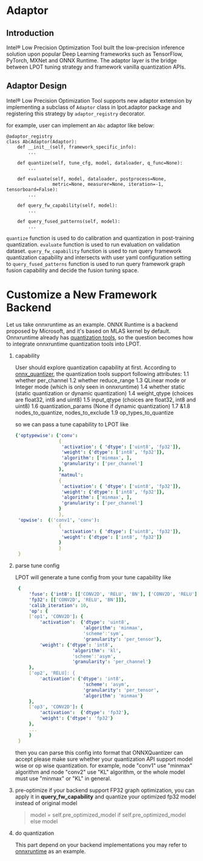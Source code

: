 Adaptor
=================

## Introduction

Intel® Low Precision Optimization Tool built the low-precision inference solution upon popular Deep Learning frameworks
such as TensorFlow, PyTorch, MXNet and ONNX Runtime. The adaptor layer is the bridge between LPOT tuning strategy and
framework vanilla quantization APIs.

## Adaptor Design

Intel® Low Precision Optimization Tool supports new adaptor extension by implementing a subclass of `Adaptor` class in lpot.adaptor package
 and registering this strategy by `adaptor_registry` decorator.

for example, user can implement an `Abc` adaptor like below:
```
@adaptor_registry
class AbcAdaptor(Adaptor):
    def __init__(self, framework_specific_info):
        ...

    def quantize(self, tune_cfg, model, dataloader, q_func=None):
        ...

    def evaluate(self, model, dataloader, postprocess=None,
                 metric=None, measurer=None, iteration=-1, tensorboard=False):
        ...

    def query_fw_capability(self, model):
        ...

    def query_fused_patterns(self, model):
        ...
```

`quantize` function is used to do calibration and quantization in post-training quantization.
`evaluate` function is used to run evaluation on validation dataset.
`query_fw_capability` function is used to run query framework quantization capability and intersects with user yaml configuration setting to
`query_fused_patterns` function is used to run query framework graph fusion capability and decide the fusion tuning space.

Customize a New Framework Backend
=================
Let us take onnxruntime as an example. ONNX Runtime is a backend proposed by Microsoft, and it's based on MLAS kernel by default.
Onnxruntime already has  [quantization tools](https://github.com/microsoft/onnxruntime/tree/master/onnxruntime/python/tools/quantization), so the question becomes how to integrate onnxruntime quantization tools into LPOT.

1. capability
   
   User should explore quantization capability at first. According to [onnx_quantizer](https://github.com/microsoft/onnxruntime/blob/503b61d897074a494f5798069308ee67d8fb9ace/onnxruntime/python/tools/quantization/onnx_quantizer.py#L77), the quantization tools support following attributes:
   1.1 whether per_channel
   1.2 whether reduce_range
   1.3 QLinear mode or Integer mode (which is only seen in onnxruntime)
   1.4 whether static (static quantization or dynamic quantization)
   1.4 weight_qtype (choices are float32, int8 and uint8)
   1.5 input_qtype (choices are float32, int8 and uint8)
   1.6 quantization_params (None if dynamic quantization)
   1.7 &1.8 nodes_to_quantize, nodes_to_exclude
   1.9 op_types_to_quantize

   so we can pass a tune capability to LPOT like

   ```yaml
   {'optypewise': {'conv': 
                   {
                    'activation': { 'dtype': ['uint8', 'fp32']},
                    'weight': {'dtype': ['int8', 'fp32']},
                    'algorithm': ['minmax', ],
                    'granularity': ['per_channel']
                   }, 
                   'matmul': 
                   {
                    'activation': { 'dtype': ['uint8', 'fp32']},
                    'weight': {'dtype': ['int8', 'fp32']},
                    'algorithm': ['minmax', ],
                    'granularity': ['per_channel']
                   }
                   }, 
    'opwise':  {('conv1', 'conv'):
                   {
                    'activation': { 'dtype': ['uint8', 'fp32']},
                    'weight': {'dtype': ['int8', 'fp32']}
                   }
                   }
    }
   ```

2. parse tune config
   
   LPOT will generate a tune config from your tune capability like
   ```yaml
    {
        'fuse': {'int8': [['CONV2D', 'RELU', 'BN'], ['CONV2D', 'RELU']],
        'fp32': [['CONV2D', 'RELU', 'BN']]}, 
        'calib_iteration': 10,
        'op': {
        ['op1', 'CONV2D']: {
            'activation':  {'dtype': 'uint8',
                            'algorithm': 'minmax',
                            'scheme':'sym',
                            'granularity': 'per_tensor'},
            'weight': {'dtype': 'int8',
                        'algorithm': 'kl',
                        'scheme':'asym',
                        'granularity': 'per_channel'}
        },
        ['op2', 'RELU]: {
            'activation': {'dtype': 'int8',
                            'scheme': 'asym',
                            'granularity': 'per_tensor',
                            'algorithm': 'minmax'}
        },
        ['op3', 'CONV2D']: {
            'activation':  {'dtype': 'fp32'},
            'weight': {'dtype': 'fp32'}
        },
        ...
        }
    }
   ```
   then you can parse this config into format that ONNXQuantizer can accept
   please make sure whether your quantization API support model wise or op wise quantization. for example, node "conv1" use "minmax" algorithm and node "conv2" use "KL" algorithm, or the whole model must use "minmax" or "KL" in general.

3. pre-optimize
   if your backend support FP32 graph optimization, you can apply it in **query_fw_capability** and quantize your optimized fp32 model instead of original model
   >model = self.pre_optimized_model if self.pre_optimized_model else model

4. do quantization
   
   This part depend on your backend implementations you may refer to [onnxruntime](../lpot/adaptor/onnxrt.py) as an example.
